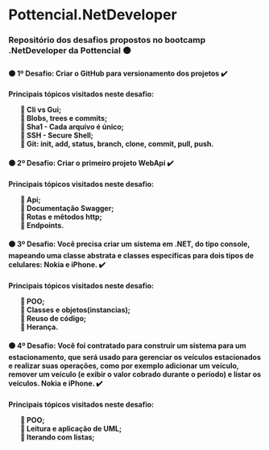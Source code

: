# Pottencial.NetDeveloper

<h3>Repositório dos desafios propostos no bootcamp .NetDeveloper da Pottencial 🟠 </h3> 

<h4> 🟠 1º Desafio: <strong>Criar o GitHub para versionamento dos projetos ✔️</strong></h4>
<p><strong> Principais tópicos visitados neste desafio:<br>
  <ul>
  🔸 Cli vs Gui;<br>
  🔸 Blobs, trees e commits;<br>
  🔸 Sha1 - Cada arquivo é único;<br>
  🔸 SSH - Secure Shell;<br>
  🔸 Git: init, add, status, branch, clone, commit, pull, push.<br>
  </ul>
  </p>

<h4> 🟠 2º Desafio: <strong>Criar o primeiro projeto WebApi ✔️</strong></h4>
<p><strong> Principais tópicos visitados neste desafio:<br>
  <ul>
  🔸 Api;<br>
  🔸 Documentação Swagger;<br>
  🔸 Rotas e mêtodos http;<br>
  🔸 Endpoints.<br>
  </ul>
  </p>
<h4> 🟠 3º Desafio: <strong>Você precisa criar um sistema em .NET, do tipo console, mapeando uma classe abstrata e classes específicas para dois tipos de celulares: Nokia e iPhone. ✔️</strong></h4>
<p><strong> Principais tópicos visitados neste desafio:<br>
  <ul>
  🔸 POO;<br>
  🔸 Classes e objetos(instancias);<br>
  🔸 Reuso de código;<br>
  🔸 Herança.<br>
  </ul>
  </p>
  
  <h4> 🟠 4º Desafio: <strong>Você foi contratado para construir um sistema para um estacionamento, que será usado para gerenciar os veículos estacionados e realizar suas operações, como por exemplo adicionar um veículo, remover um veículo (e exibir o valor cobrado durante o período) e listar os veículos. Nokia e iPhone. ✔️</strong></h4>
<p><strong> Principais tópicos visitados neste desafio:<br>
  <ul>
  🔸 POO;<br>
  🔸 Leitura e aplicação de UML;<br>
  🔸 Iterando com listas;<br>
  </ul>
  </p>
